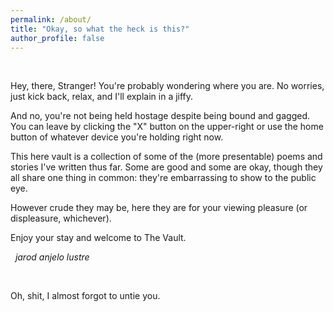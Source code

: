 ```yaml
---
permalink: /about/
title: "Okay, so what the heck is this?"
author_profile: false
---
```


&nbsp;
&nbsp;

<p>
Hey, there, Stranger! You're probably wondering where you are. No worries, just kick back, relax,
and I'll explain in a jiffy. 
</p>
<p>
And no, you're not being held hostage despite being bound and gagged. You can leave by clicking the "X"
button on the upper-right or use the home button of whatever device you're holding right now.
</p>

<p>
This here vault is a collection of some of the (more presentable) poems and stories I've written thus far.
Some are good and some are okay, though they all share one thing in common: they're embarrassing to
show to the public eye. 
</p>

<p>
However crude they may be, here they are for your viewing pleasure (or displeasure, whichever). 
</p>

<p>
Enjoy your stay and welcome to The Vault.
</p>

&nbsp;
<em> jarod anjelo lustre </em>

&nbsp;
&nbsp;
&nbsp;
&nbsp;

<p> Oh, shit, I almost forgot to untie you. <p>
